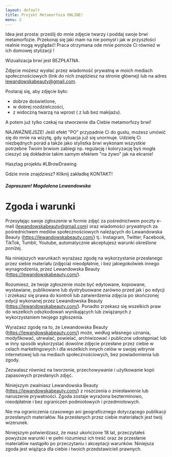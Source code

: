 ```yaml
---
layout: default
title: Projekt Metamorfoza ONLINE!
menu: 2
---
```


Idea jest prosta: prześlij do mnie zdjęcie twarzy i poddaj swoje brwi metamorfozie. Przekonaj się jaki mam na nie pomysł i jak w przyszłości realnie mogą wyglądać! Praca otrzymana ode mnie pomoże Ci również w ich domowej stylizacji !

Wizualizacja brwi jest BEZPŁATNA.

Zdjęcie możesz wysłać przez wiadomość prywatną w moich mediach społecznościowych (link do nich znajdziesz na stronie głównej) lub na adres lewandowskabeauty@gmail.com.

Postaraj się, aby zdjęcie było: 
* dobrze doświetlone,
* w dobrej rozdzielczości, 
* z widoczną twarzą na wprost ( z lub bez makijażu).

A potem już tylko czekaj na stworzenie dla Ciebie metamorfozy brwi! 

NAJWAŻNIEJSZE!
Jeśli efekt "PO" przypadnie Ci do gustu, możesz umówić się do mnie na wizytę, gdy sytuacja już się unormuje. Udzielę Ci niezbędnych porad a także jako stylistka brwi wykonam wszystkie potrzebne Twoim brwiom zabiegi np. regulację i koloryzację byś mogła cieszyć się dokładnie takim samym efektem "na żywo" jak na ekranie!

Hasztag projektu #LBrowDrawing

Gdzie mnie znajdziesz? 
Kliknij zakładkę KONTAKT!


##### Zapraszam! Magdalena Lewandowska

# Zgoda i warunki 

Przesyłając swoje zgłoszenie w formie zdjęć za pośrednictwem poczty e-mail (lewandowskabeauty@gmail.com) oraz wiadomości prywatnych za pośrednictwem mediów społecznościowych należących do Lewandowska Beauty (https://lewandowskabeauty.com/) tj.: Instagram, Twitter, Facebook, TikTok, Tumblr, Youtube, automatycznie akceptujesz warunki określone poniżej.

Na niniejszych warunkach wyrażasz zgodę na wykorzystanie przesłanego przez siebie materiału (zdjęcia) nieodpłatnie, i bez jakiegokolwiek innego wynagrodzenia, przez Lewandowska Beauty (https://lewandowskabeauty.com/).

Rozumiesz, że twoje zgłoszenie może być edytowane, kopiowane, wystawiane, publikowane lub dystrybuowane zarówno przed jak i po edycji i zrzekasz się prawa do kontroli lub zatwierdzenia zdjęcia po skończonej edycji wykonanej przez Lewandowska Beauty (https://lewandowskabeauty.com/). Ponadto zrzekasz się wszelkich praw do wszelkich odszkodowań wynikających lub związanych z wykorzystaniem twojego zgłoszenia.

Wyrażasz zgodę na to, że Lewandowska Beauty (https://lewandowskabeauty.com/) może, według własnego uznania, modyfikować, utrwalać, powielać, archiwizować i publiczne udostępniać lub w inny sposób wykorzystać dowolne zdjęcie przesłane przez ciebie w celach marketingowych i dla wszelkich innych celów w swojej witrynie internetowej lub na mediach społecznościowych, bez powiadomienia lub zgody.

Zezwalasz również na tworzenie, przechowywanie i użytkowanie kopii zapasowych przesłanych zdjęć.

Niniejszym zwalniasz Lewandowska Beauty (https://lewandowskabeauty.com/) z roszczenia o zniesławienie lub naruszenie prywatności. Zgoda zostaje wyrażona bezterminowo, nieodpłatnie i bez ograniczeń podmiotowych i przedmiotowych.

Nie ma ograniczenia czasowego ani geograficznego dotyczącego publikacji przesłanych materiałów. Na przesłanych przez ciebie materiałach jest twój wizerunek.

Niniejszym potwierdzasz, że masz ukończone 18 lat, przeczytałeś powyższe warunki i w pełni rozumiesz ich treść oraz że przesłanie materiałów nastąpiło po przeczytaniu i akceptacji warunków. Niniejsza zgoda jest wiążąca dla ciebie i twoich przedstawicieli prawnych.


